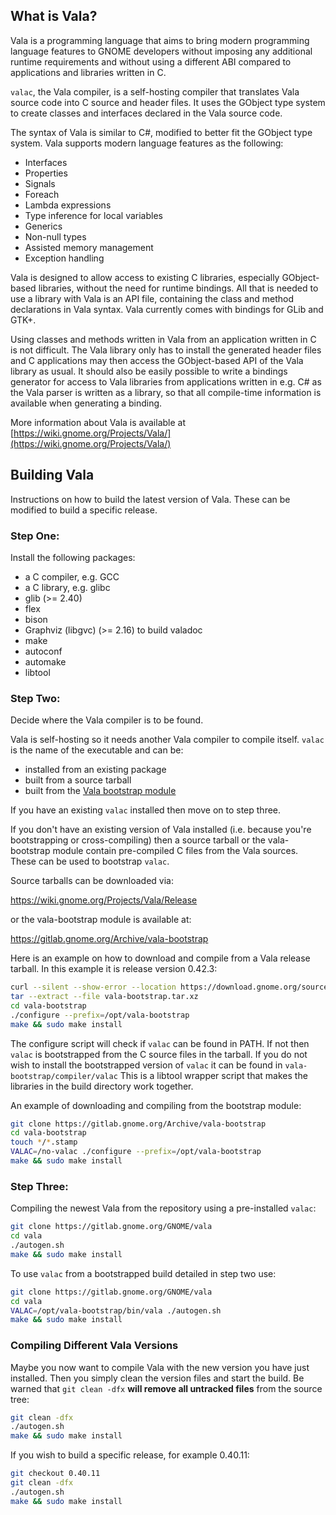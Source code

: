 ## What is Vala?
Vala is a programming language that aims to bring modern programming
language features to GNOME developers without imposing any additional
runtime requirements and without using a different ABI compared to
applications and libraries written in C.

`valac`, the Vala compiler, is a self-hosting compiler that translates
Vala source code into C source and header files. It uses the GObject
type system to create classes and interfaces declared in the Vala source
code.

The syntax of Vala is similar to C#, modified to better fit the GObject
type system. Vala supports modern language features as the following:

 * Interfaces
 * Properties
 * Signals
 * Foreach
 * Lambda expressions
 * Type inference for local variables
 * Generics
 * Non-null types
 * Assisted memory management
 * Exception handling

Vala is designed to allow access to existing C libraries, especially
GObject-based libraries, without the need for runtime bindings. All that
is needed to use a library with Vala is an API file, containing the class
and method declarations in Vala syntax. Vala currently comes with
bindings for GLib and GTK+.

Using classes and methods written in Vala from an application written in
C is not difficult. The Vala library only has to install the generated
header files and C applications may then access the GObject-based API of
the Vala library as usual. It should also be easily possible to write a
bindings generator for access to Vala libraries from applications
written in e.g. C# as the Vala parser is written as a library, so that
all compile-time information is available when generating a binding.

More information about Vala is available at [https://wiki.gnome.org/Projects/Vala/](https://wiki.gnome.org/Projects/Vala/)


## Building Vala
Instructions on how to build the latest version of Vala.
These can be modified to build a specific release.

### Step One:
Install the following packages:

 * a C compiler, e.g. GCC
 * a C library, e.g. glibc
 * glib (>= 2.40)
 * flex
 * bison
 * Graphviz (libgvc) (>= 2.16) to build valadoc
 * make
 * autoconf
 * automake
 * libtool


### Step Two:
Decide where the Vala compiler is to be found.

Vala is self-hosting so it needs another Vala compiler to compile
itself.  `valac` is the name of the executable and can be:

 * installed from an existing package
 * built from a source tarball
 * built from the [Vala bootstrap module](https://gitlab.gnome.org/Archive/vala-bootstrap)

If you have an existing `valac` installed then move on to step three.

If you don't have an existing version of Vala installed (i.e. because you're
bootstrapping or cross-compiling) then a source tarball or the vala-bootstrap
module contain pre-compiled C files from the Vala sources. These can be used
to bootstrap `valac`.

Source tarballs can be downloaded via:

https://wiki.gnome.org/Projects/Vala/Release

or the vala-bootstrap module is available at:

https://gitlab.gnome.org/Archive/vala-bootstrap


Here is an example on how to download and compile from a Vala release tarball.
In this example it is release version 0.42.3:

```sh
curl --silent --show-error --location https://download.gnome.org/sources/vala/0.40/vala-0.40.11.tar.xz --output vala-bootstrap.tar.xz
tar --extract --file vala-bootstrap.tar.xz
cd vala-bootstrap
./configure --prefix=/opt/vala-bootstrap
make && sudo make install
```

The configure script will check if `valac` can be found in PATH. If not then
`valac` is bootstrapped from the C source files in the tarball.
If you do not wish to install the bootstrapped version of `valac` it can be
found in `vala-bootstrap/compiler/valac` This is a libtool wrapper script
that makes the libraries in the build directory work together.


An example of downloading and compiling from the bootstrap module:

```sh
git clone https://gitlab.gnome.org/Archive/vala-bootstrap
cd vala-bootstrap
touch */*.stamp
VALAC=/no-valac ./configure --prefix=/opt/vala-bootstrap
make && sudo make install
```

### Step Three:
Compiling the newest Vala from the repository using a pre-installed `valac`:

```sh
git clone https://gitlab.gnome.org/GNOME/vala
cd vala
./autogen.sh
make && sudo make install
```

To use `valac` from a bootstrapped build detailed in step two use:

```sh
git clone https://gitlab.gnome.org/GNOME/vala
cd vala
VALAC=/opt/vala-bootstrap/bin/vala ./autogen.sh
make && sudo make install
```

### Compiling Different Vala Versions
Maybe you now want to compile Vala with the new version you have just installed.
Then you simply clean the version files and start the build. Be warned that
`git clean -dfx` **will remove all untracked files** from the source tree:

```sh
git clean -dfx
./autogen.sh
make && sudo make install
```

If you wish to build a specific release, for example 0.40.11:

```sh
git checkout 0.40.11
git clean -dfx
./autogen.sh
make && sudo make install
```

